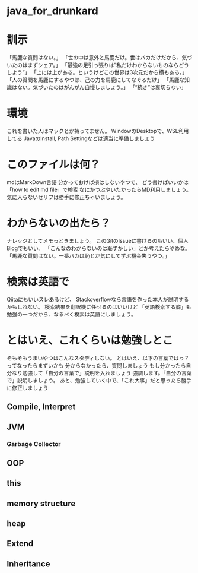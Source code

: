 # java_for_drunkard

# 訓示
「馬鹿な質問はない。」
「世の中は意外と馬鹿だけ。世はバカだけだから、気づいたのはまずシェア。」
「最強の足引っ張りは”私だけわからないものならどうしよう”」
「上には上がある。というけどこの世界は3次元だから横もある。」
「人の質問を馬鹿にするやつは、己の力を馬鹿にしてなぐるだけ」
「馬鹿な知識はない。気づいたのはがんがん自慢しましょう。」
「”続き”は裏切らない」

# 環境
これを書いた人はマックとか持ってません。
WindowのDesktopで、WSL利用してる
JavaのInstall, Path Settingなどは適当に準備しましょう

# このファイルは何？
mdはMarkDown言語
分かっておけば損はしないやつで、
どう書けばいいかは「how to edit md file」で検索
なにかつぶやいたかったらMD利用しましょう。
気に入らないセリフは勝手に修正ちゃいましょう。

# わからないの出たら？
ナレッジとしてメモっときましょう。
このGitのIssueに書けるのもいい、個人Blogでもいい。
「こんなのわからないのは恥ずかしい」とか考えたらやめな。
「馬鹿な質問はない。一番バカは恥とか気にして学ぶ機会失うやつ。」

# 検索は英語で
Qiitaにもいいスレあるけど、
Stackoverflowなら言語を作った本人が説明するかもしれない。
検索結果を翻訳機に任せるのはいいけど
「英語検索する癖」も勉強の一つだから、なるべく検索は英語にしましょう。

# とはいえ、これくらいは勉強しとこ
そもそもうまいやつはこんなスタディしない。
とはいえ、以下の言葉ではっ？ってなったらまずいかも
分からなかったら、質問しましょう
もし分かったら自分なり勉強して「自分の言葉で」説明を入れましょう
強調します。「自分の言葉で」説明しましょう。
あと、勉強していく中で、「これ大事」だと思ったら勝手に修正しましょう
## Compile, Interpret
## JVM
### Garbage Collector
## OOP
## this
## memory structure
## heap
## Extend
## Inheritance